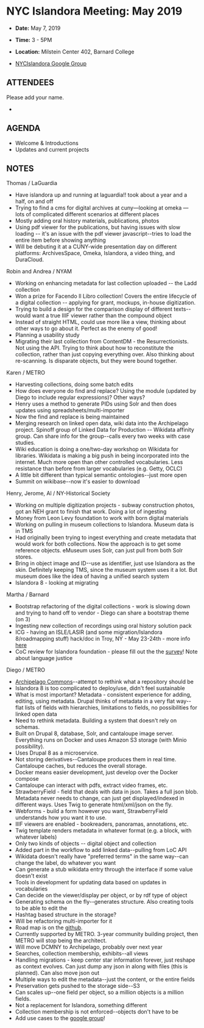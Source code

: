 # NYC Islandora Meeting: May 2019
* **Date:**  May 7, 2019
* **Time:** 3 - 5PM
* **Location:** Milstein Center 402, Barnard College

* [NYCIslandora Google Group](https://groups.google.com/forum/#!forum/nycislandora)


## ATTENDEES
Please add your name.

* 

## AGENDA
* Welcome & Introductions
* Updates and current projects

## NOTES
Thomas / LaGuardia
* Have islandora up and running at laguardia!! took about a year and a half, on and off
* Trying to find a cms for digital archives at cuny—looking at omeka — lots of complicated different scenarios at different places
* Mostly adding oral history materials, publications, photos
* Using pdf viewer for the publications, but having issues with slow loading -- it's an issue with the pdf viewer javascript--tries to load the entire item before showing anything
* Will be debuting it at a CUNY-wide presentation day on different platforms: ArchivesSpace, Omeka, Islandora, a video thing, and DuraCloud. 

Robin and Andrea / NYAM
* Working on enhancing metadata for last collection uploaded -- the Ladd collection
* Won a prize for Facendo Il Libro collection! Covers the entire lifecycle of a digital collection -- applying for grant, mockups, in-house digitization. 
* Trying to build a design for the comparison display of different texts--would want a true IIIF viewer rather than the compound object
* Instead of straight HTML, could use more like a view, thinking about other ways to go about it. Perfect as the enemy of good!
* Planning a usability study
* Migrating their last collection from ContentDM - the Resurrectionists. Not using the API. Trying to think about how to reconstitute the collection, rather than just copying everything over. Also thinking about re-scanning. Is disparate objects, but they were bound together. 

Karen / METRO
* Harvesting collections, doing some batch edits
* How does everyone do find and replace? Using the module (updated by Diego to include regular expressions)? Other ways?
* Henry uses a method to generate PIDs using Solr and then does updates using spreadsheets/multi-importer
* Now the find and replace is being maintained 
* Merging research on linked open data, wiki data into the Archipelago project. Spinoff group of Linked Data for Production -- Wikidata affinity group. Can share info for the group--calls every two weeks with case studies.
* Wiki education is doing a one/two-day workshop on Wikidata for libraries. Wikidata is making a big push in being incorporated into the internet. Much more open than other controlled vocabularies. Less resistance than before from larger vocabularies (e.g. Getty, OCLC)
* A little bit different than typical semantic ontologies--just more open
* Summit on wikibase--now it's easier to download

Henry, Jerome, Al / NY-Historical Society
* Working on multiple digitization projects - subway construction photos, got an NEH grant to finish that work. Doing a lot of ingesting
* Money from Leon Levy foundation to work with born digital materials
* Working on pulling in museum collections to Islandora. Museum data is in TMS
* Had originally been trying to ingest everything and create metadata that would work for both collections. Now the approach is to get some reference objects. eMuseum uses Solr, can just pull from both Solr stores.
* Bring in object image and ID--use as identifier, just use Islandora as the skin. Definitely keeping TMS, since the museum system uses it a lot. But museum does like the idea of having a unified search system
* Islandora 8 - looking at migrating

Martha / Barnard
* Bootstrap refactoring of the digital collections - work is slowing down and trying to hand off to vendor - Diego can share a bootstrap theme (on 3)
* Ingesting new collection of recordings using oral history solution pack
* ICG - having an ISLE/LASIR (and some migration/Islandora 8/roadmapping stuff) hack/doc in Troy, NY - May 23-24th - more info [here](https://islandora-collaboration-group.github.io/icg_information/hack_docs/RPI/)
* CoC review for Islandora foundation - please fill out the the [survey](https://docs.google.com/forms/d/e/1FAIpQLSfwaj4kCLr6UwBdUD4oyRSGwtrHpYgJqJcnrYXl_Drg61xH7g/viewform)! Note about language justice

Diego / METRO
* [Archipelago Commons](archipelago.nyc)--attempt to rethink what a repository should be 
* Islandora 8 is too complicated to deploy/use, didn't feel sustainable
* What is most important? Metadata - consistent experience for adding, editing, using metadata. Drupal thinks of metadata in a very flat way--flat lists of fields with hierarchies, limitations to fields, no possibilities for linked open data
* Need to rethink metadata. Building a system that doesn't rely on schemas.
* Built on Drupal 8, database, Solr, and cantaloupe image server. Everything runs on Docker and uses Amazon S3 storage (with Minio possibility). 
* Uses Drupal 8 as a microservice.
* Not storing derivatives--Cantaloupe produces them in real time. Cantaloupe caches, but reduces the overall storage.
* Docker means easier development, just develop over the Docker compose
* Cantaloupe can interact with pdfs, extract video frames, etc. 
* StrawberryField - field that deals with data in json. Takes a full json blob. Metadata never needs to change, can just get displayed/indexed in different ways. Uses Twig to generate html/xml/json on the fly.
* Webforms - build a form however you want, StrawberryField understands how you want it to use.
* IIIF viewers are enabled - bookreaders, panoramas, annotations, etc.
* Twig template renders metadata in whatever format (e.g. a block, with whatever labels)
* Only two kinds of objects -- digital object and collection
* Added part in the workflow to add linked data--pulling from LoC API
* Wikidata doesn't really have "preferred terms" in the same way--can change the label, do whatever you want
* Can generate a stub wikidata entry through the interface if some value doesn't exist
* Tools in development for updating data based on updates in vocabularies
* Can decide on the viewer/display per object, or by rdf type of object
* Generating schema on the fly--generates structure. Also creating tools to be able to edit the 
* Hashtag based structure in the storage?
* Will be refactoring multi-importer for it
* Road map is on the [github](https://github.com/archipelago-commons).
* Currently supported by METRO. 3-year community building project, then METRO will stop being the architect. 
* Will move DCMNY to Archipelago, probably over next year
* Searches, collection membership, exhibits--all views
* Handling migrations - keep center star information forever, just reshape as context evolves. Can just dump any json in along with files (this is planned). Can also move json out
* Multiple ways to edit the metadata--just the content, or the entire fields
* Preservation gets pushed to the storage side--S3
* Can scales up--one field per object, so a million objects is a million fields.
* Not a replacement for Islandora, something different
* Collection membership is not enforced--objects don't have to be 
* Add use cases to the [google group](https://groups.google.com/forum/?utm_source=digest&utm_medium=email#!forum/archipelago-commons)!

